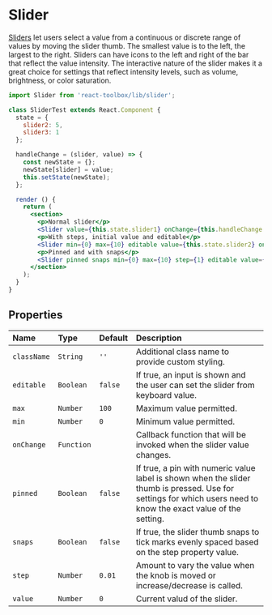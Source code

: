 # Slider

[Sliders](https://www.google.com/design/spec/components/sliders.html#) let users select a value from a continuous or discrete range of values by moving the slider thumb. The smallest value is to the left, the largest to the right. Sliders can have icons to the left and right of the bar that reflect the value intensity. The interactive nature of the slider makes it a great choice for settings that reflect intensity levels, such as volume, brightness, or color saturation.

<!-- example -->
```jsx
import Slider from 'react-toolbox/lib/slider';

class SliderTest extends React.Component {
  state = {
    slider2: 5,
    slider3: 1
  };

  handleChange = (slider, value) => {
    const newState = {};
    newState[slider] = value;
    this.setState(newState);
  };

  render () {
    return (
      <section>
        <p>Normal slider</p>
        <Slider value={this.state.slider1} onChange={this.handleChange.bind(this, 'slider1')} />
        <p>With steps, initial value and editable</p>
        <Slider min={0} max={10} editable value={this.state.slider2} onChange={this.handleChange.bind(this, 'slider2')} />
        <p>Pinned and with snaps</p>
        <Slider pinned snaps min={0} max={10} step={1} editable value={this.state.slider3} onChange={this.handleChange.bind(this, 'slider3')} />
      </section>
    );
  }
}
```

## Properties

| Name          | Type    | Default   | Description|
|:-----|:-----|:-----|:-----|
| `className` | `String`  | `''`      | Additional class name to provide custom styling.|
| `editable`  | `Boolean` | `false`   | If true, an input is shown and the user can set the slider from keyboard value.|
| `max`       | `Number`  | `100`     | Maximum value permitted.|
| `min`       | `Number`  | `0`       | Minimum value permitted.|
| `onChange`   | `Function` |   | Callback function that will be invoked when the slider value changes.|
| `pinned`    | `Boolean` | `false`   | If true, a pin with numeric value label is shown when the slider thumb is pressed. Use for settings for which users need to know the exact value of the setting.|
| `snaps`     | `Boolean` | `false` | If true, the slider thumb snaps to tick marks evenly spaced based on the step property value.|
| `step`      | `Number`  | `0.01`    | Amount to vary the value when the knob is moved or increase/decrease is called.|
| `value`     | `Number`  | `0`       | Current valud of the slider.|
